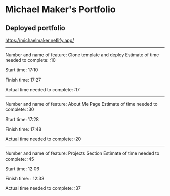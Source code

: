# Michael Maker's Portfolio

## Deployed portfolio

<https://michaelmaker.netlify.app/>

---

Number and name of feature: Clone template and deploy
Estimate of time needed to complete: :10

Start time: 17:10

Finish time: 17:27

Actual time needed to complete: :17

---

Number and name of feature: About Me Page
Estimate of time needed to complete: :30

Start time: 17:28

Finish time: 17:48

Actual time needed to complete: :20

---

Number and name of feature: Projects Section
Estimate of time needed to complete: :45

Start time: 12:06

Finish time: : 12:33

Actual time needed to complete: :37
